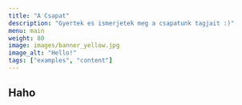 ```yaml
---
title: "A Csapat"
description: "Gyertek es ismerjetek meg a csapatunk tagjait :)"
menu: main
weight: 80
image: images/banner_yellow.jpg
image_alt: "Hello!"
tags: ["examples", "content"]
---
```


## Haho

